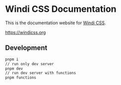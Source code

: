 [windi css]: https://github.com/windicss/windicss

# Windi CSS Documentation

This is the documentation website for [Windi CSS].

https://windicss.org

## Development

```bash
pnpm i
// run only dev server
pnpm dev
// run dev server with functions
pnpm functions
```
